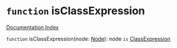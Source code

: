 # `function` isClassExpression

[Documentation Index](../README.md)

`function` isClassExpression(node: [Node](../private.interface.Node/README.md)): node `is` [ClassExpression](../private.interface.ClassExpression/README.md)